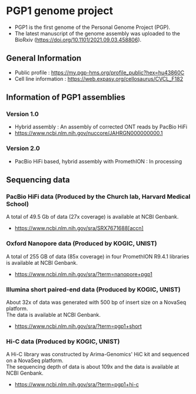 # PGP1 genome project
* PGP1 is the first genome of the Personal Genome Project (PGP).
* The latest manuscript of the genome assembly was uploaded to the BioRxiv (https://doi.org/10.1101/2021.09.03.458806).

## General Information
* Public profile : https://my.pgp-hms.org/profile_public?hex=hu43860C
* Cell line information : https://web.expasy.org/cellosaurus/CVCL_F182

## Information of PGP1 assemblies
### Version 1.0
* Hybrid assembly : An assembly of corrected ONT reads by PacBio HiFi
* https://www.ncbi.nlm.nih.gov/nuccore/JAHRGN000000000.1

### Version 2.0
* PacBio HiFi based, hybrid assembly with PromethION : In processing

## Sequencing data
### PacBio HiFi data (Produced by the Church lab, Harvard Medical School)
A total of 49.5 Gb of data (27x coverage) is available at NCBI Genbank.
* https://www.ncbi.nlm.nih.gov/sra/SRX7671688[accn]

### Oxford Nanopore data (Produced by KOGIC, UNIST)
A total of 255 GB of data (85x coverage) in four PromethION R9.4.1 libraries is available at NCBI Genbank.
* https://www.ncbi.nlm.nih.gov/sra/?term=nanopore+pgp1

### Illumina short paired-end data (Produced by KOGIC, UNIST)
About 32x of data was generated with 500 bp of insert size on a NovaSeq platform.  
The data is available at NCBI Genbank.
* https://www.ncbi.nlm.nih.gov/sra/?term=pgp1+short

### Hi-C data (Produced by KOGIC, UNIST)
A Hi-C library was constructed by Arima-Genomics' HiC kit and sequenced on a NovaSeq platform.  
The sequencing depth of data is about 109x and the data is available at NCBI Genbank.
* https://www.ncbi.nlm.nih.gov/sra/?term=pgp1+hi-c
